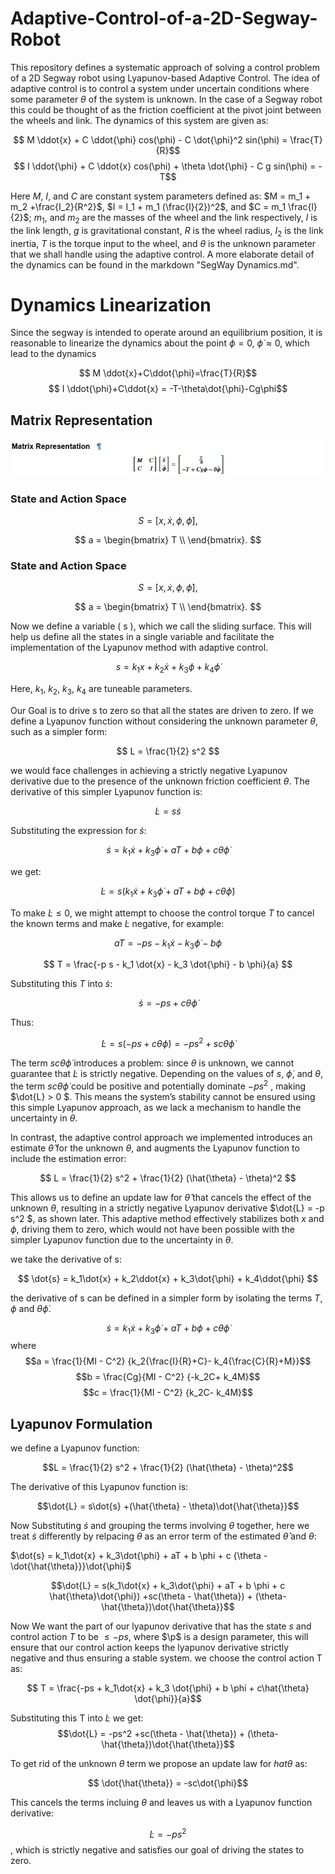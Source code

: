 # Adaptive-Control-of-a-2D-Segway-Robot

This repository defines a systematic approach of solving a control problem of a 2D Segway robot using Lyapunov-based Adaptive Control. The idea of adaptive control is to control a system under uncertain conditions where some parameter $\theta$ of the system is unknown. In the case of a Segway robot this could be thought of as the friction coefficient at the pivot joint between the wheels and link. The dynamics of this system are given as:

$$ M \ddot{x} + C \ddot{\phi} cos(\phi) - C \dot{\phi}^2 sin(\phi) = \frac{T}{R}$$
$$ I \ddot{\phi} + C \ddot{x} cos(\phi) + \theta \dot{\phi} - C g sin(\phi) = - T$$

Here $M$, $I$, and $C$ are constant system parameters defined as:
$M = m_1 + m_2 +\frac{I_2}{R^2}$, $I = I_1 + m_1 (\frac{l}{2})^2$, and $C = m_1 \frac{l}{2}$; $m_1$, and $m_2$ are the masses of the wheel and the link respectively, $l$ is the link length, $g$ is gravitational constant, $R$ is the wheel radius, $I_2$ is the link inertia, $T$ is the torque input to the wheel, and $\theta$ is the unknown parameter that we shall handle using the adaptive control. A more elaborate detail of the dynamics can be found in the markdown "SegWay Dynamics.md".


# Dynamics Linearization
Since the segway is intended to operate around an equilibrium position, it is reasonable to linearize the dynamics about the point $\phi = 0$, $\dot{\phi} \approx0$, which lead to the dynamics

$$ M \ddot{x}+C\ddot{\phi}=\frac{T}{R}$$
$$ I \ddot{\phi}+C\ddot{x}  = -T-\theta\dot{\phi}-Cg\phi$$


## Matrix Representation


![Matrix Equation](docs/matrix_representation.jpg)

### State and Action Space

$$
S = [x, \dot{x}, \phi, \dot{\phi}],
$$

$$
a = \begin{bmatrix}
T \\
\end{bmatrix}.
$$

### State and Action Space

$$
S = [x, \dot{x}, \phi, \dot{\phi}],
$$

$$
a = \begin{bmatrix}
T \\
\end{bmatrix}.
$$

Now we define a variable \( s \), which we call the sliding surface. This will help us define all the states in a single variable and facilitate the implementation of the Lyapunov method with adaptive control.

$$
s = k_1 x + k_2 \dot{x} + k_3 \phi + k_4 \dot{\phi}
$$


Here, $k_1$, $k_2$, $k_3$, $k_4$ are tuneable parameters.

Our Goal is to drive s to zero so that all the states are driven to zero.
If we define a Lyapunov function without considering the unknown parameter $\theta$, such as a simpler form:

$$
L = \frac{1}{2} s^2
$$

we would face challenges in achieving a strictly negative Lyapunov derivative due to the presence of the unknown friction coefficient $\theta$. The derivative of this simpler Lyapunov function is:

$$
\dot{L} = s \dot{s}
$$

Substituting the expression for $\dot{s}$:

$$
\dot{s} = k_1 \dot{x} + k_3 \dot{\phi} + a T + b \phi + c \theta \dot{\phi}
$$

we get:

$$
\dot{L} = s \left( k_1 \dot{x} + k_3 \dot{\phi} + a T + b \phi + c \theta \dot{\phi} \right)
$$

To make $\dot{L} \leq 0$, we might attempt to choose the control torque $T$ to cancel the known terms and make $\dot{L}$ negative, for example:

$$
a T = -p s - k_1 \dot{x} - k_3 \dot{\phi} - b \phi
$$

$$
T = \frac{-p s - k_1 \dot{x} - k_3 \dot{\phi} - b \phi}{a}
$$

Substituting this $T$ into $\dot{s}$:

$$
\dot{s} = -p s + c \theta \dot{\phi}
$$

Thus:

$$
\dot{L} = s (-p s + c \theta \dot{\phi}) = -p s^2 + s c \theta \dot{\phi}
$$

The term $s c \theta \dot{\phi}$ introduces a problem: since $\theta$ is unknown, we cannot guarantee that $\dot{L}$ is strictly negative. Depending on the values of  $s$, $\dot{\phi}$, and $\theta$, the term  $s c \theta \dot{\phi}$ could be positive and potentially dominate $-p s^2$ , making  $\dot{L} > 0 $. This means the system’s stability cannot be ensured using this simple Lyapunov approach, as we lack a mechanism to handle the uncertainty in $\theta$.

In contrast, the adaptive control approach we implemented introduces an estimate $\hat{\theta}$ for the unknown $\theta$, and augments the Lyapunov function to include the estimation error:

$$
L = \frac{1}{2} s^2 + \frac{1}{2} (\hat{\theta} - \theta)^2
$$

This allows us to define an update law for $\hat{\theta}$ that cancels the effect of the unknown $\theta$, resulting in a strictly negative Lyapunov derivative $\dot{L} = -p s^2 $, as shown later. This adaptive method effectively stabilizes both $x$ and $\phi$, driving them to zero, which would not have been possible with the simpler Lyapunov function due to the uncertainty in $\theta$.

we take the derivative of s:


$$ \dot{s} = k_1\dot{x} + k_2\ddot{x} + k_3\dot{\phi} + k_4\ddot{\phi} $$

the derivative of s can be defined in a simpler form by isolating the terms $T$, $\phi$ and $\theta\dot{\phi}$.


$$ \dot{s} = k_1\dot{x} + k_3\dot{\phi} + aT + b \phi + c \theta\dot{\phi} $$
where
$$a = \frac{1}{MI - C^2} {k_2{\frac{I}{R}+C}- k_4{\frac{C}{R}+M}}$$
$$b = \frac{Cg}{MI - C^2} {-k_2C+ k_4M}$$
$$c = \frac{1}{MI - C^2} {k_2C- k_4M}$$

## Lyapunov Formulation

we define a Lyapunov function:

$$L = \frac{1}{2} s^2 + \frac{1}{2} (\hat{\theta} - \theta)^2$$

The derivative of this Lyapunov function is:

$$\dot{L} = s\dot{s} +(\hat{\theta} - \theta)\dot{\hat{\theta}}$$

Now Substituting $\dot{s}$ and grouping the terms involving $\theta$ together,
here we treat $\dot{s}$ differently by relpacing $\theta$ as an error term of the estimated $\hat{\theta}$ and $\theta$:

$\dot{s} = k_1\dot{x} + k_3\dot{\phi} + aT + b \phi + c {\theta - \dot{\hat{\theta}}}\dot{\phi}$


$$\dot{L} = s(k_1\dot{x} + k_3\dot{\phi} + aT + b \phi + c \hat{\theta}\dot{\phi}) +sc(\theta - \hat{\theta}) + (\theta- \hat{\theta})\dot{\hat{\theta}}$$


Now We want the part of our lyapunov derivative that has the state $s$ and control action $T$ to be $\leq-ps$, where $\p$ is a design parameter, this will ensure that our control action keeps the lyapunov derivative strictly negative and thus ensuring a stable system.
we choose the control action T as:

$$ T = \frac{-ps + k_1\dot{x} + k_3 \dot{\phi} + b \phi + c\hat{\theta} \dot{\phi}}{a}$$

Substituting this T into $\dot{L}$ we get:
$$\dot{L} = -ps^2 +sc(\theta - \hat{\theta}) + (\theta- \hat{\theta})\dot{\hat{\theta}}$$

To get rid of the unknown $\theta$ term we propose an update law for $hat{\theta}$ as:

$$ \dot{\hat{\theta}} = -sc\dot{\phi}$$

This cancels the terms incluing $\theta$ and leaves us with a Lyapunov function derivative:

$$\dot{L} = -ps^2$$, which is strictly negative and satisfies our goal of driving the states to zero.

